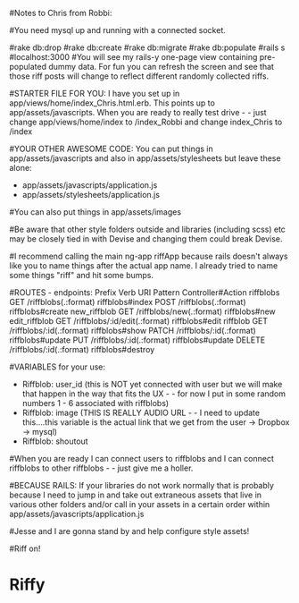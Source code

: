 #Notes to Chris from Robbi:

#You need mysql up and running with a connected socket.

#rake db:drop
#rake db:create
#rake db:migrate
#rake db:populate
#rails s
#localhost:3000
#You will see my rails-y one-page view containing pre-populated dummy data. For fun you can refresh the screen and see that those riff posts will change to reflect different randomly collected riffs.

#STARTER FILE FOR YOU: I have you set up in app/views/home/index_Chris.html.erb. This points up to app/assets/javascripts. When you are ready to really test drive - - just change app/views/home/index to /index_Robbi and change index_Chris to /index

#YOUR OTHER AWESOME CODE: You can put things in app/assets/javascripts and also in app/assets/stylesheets but leave these alone:
- app/assets/javascripts/application.js
- app/assets/stylesheets/application.js

#You can also put things in app/assets/images

#Be aware that other style folders outside  and libraries (including scss) etc may be closely tied in with Devise and changing them could break Devise.

#I recommend calling the main ng-app riffApp because rails doesn't always like you to name things after the actual app name.  I already tried to name some things "riff" and hit some bumps.

#ROUTES - endpoints:
        Prefix Verb   URI Pattern                    Controller#Action
               riffblobs GET    /riffblobs(.:format)           riffblobs#index
                         POST   /riffblobs(.:format)           riffblobs#create
            new_riffblob GET    /riffblobs/new(.:format)       riffblobs#new
           edit_riffblob GET    /riffblobs/:id/edit(.:format)  riffblobs#edit
                riffblob GET    /riffblobs/:id(.:format)       riffblobs#show
                         PATCH  /riffblobs/:id(.:format)       riffblobs#update
                         PUT    /riffblobs/:id(.:format)       riffblobs#update
                         DELETE /riffblobs/:id(.:format)       riffblobs#destroy

#VARIABLES for your use:
- Riffblob: user_id (this is NOT yet connected with user but we will make that happen in the way that fits the UX - - for now I put in some random numbers 1 - 6 associated with riffblobs)
- Riffblob: image (THIS IS REALLY AUDIO URL - - I need to update this....this variable is the actual link that we get from the user -> Dropbox -> mysql)
- Riffblob: shoutout

#When you are ready I can connect users to riffblobs and I can connect riffblobs to other riffblobs - - just give me a holler.

#BECAUSE RAILS: If your libraries do not work normally that is probably because I need to jump in and take out extraneous assets that live in various other folders and/or call in your assets in a certain order within app/assets/javascripts/application.js

#Jesse and I are gonna stand by and help configure style assets!

#Riff on!
# Riffy
